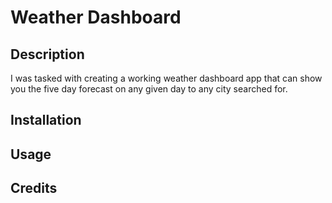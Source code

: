 # Weather Dashboard

## Description

I was tasked with creating a working weather dashboard app that can show you the five day forecast on any given day to any city searched for.

## Installation

## Usage

## Credits